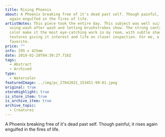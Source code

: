```yaml
---
title: Rising Phoenix
about: A Phoenix breaking free of it's dead past self. Though painful, it rises
  again engulfed in the fires of life.
artistNotes: This piece took the entire day. This subject was well suited for
  using wash after wash and letting brushstrokes show. The strong contrasts of
  color make it the most eye-catching work in my room, with subtle shades and
  textures giving it interest and life on closer inspection. For me, a long time
  favorite.
price: ""
info: 295 x 425mm
date: 2019-02-28T04:39:27.716Z
tags:
  - Abstract
  - Archived
type:
  - Watercolor
featuredImage: ../img/pc_27042021_153451-99-01.jpeg
original: true
storeHighlight: true
is_store_item: true
is_archive_item: true
archive_topic:
  - Creatures
---
```

A Phoenix breaking free of it's dead past self. Though painful, it rises again engulfed in the fires of life.
